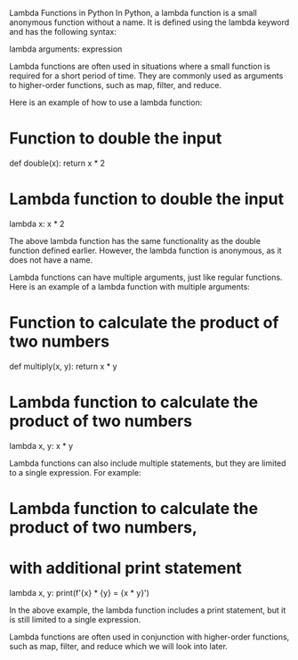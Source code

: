 Lambda Functions in Python
In Python, a lambda function is a small anonymous function without a name. It is defined using the lambda keyword and has the following syntax:

lambda arguments: expression

Lambda functions are often used in situations where a small function is required for a short period of time. They are commonly used as arguments to higher-order functions, such as map, filter, and reduce.

Here is an example of how to use a lambda function:

# Function to double the input
def double(x):
  return x * 2
# Lambda function to double the input
lambda x: x * 2

The above lambda function has the same functionality as the double function defined earlier. However, the lambda function is anonymous, as it does not have a name.

Lambda functions can have multiple arguments, just like regular functions. Here is an example of a lambda function with multiple arguments:

# Function to calculate the product of two numbers
def multiply(x, y):
    return x * y
# Lambda function to calculate the product of two numbers
lambda x, y: x * y

Lambda functions can also include multiple statements, but they are limited to a single expression. For example:

# Lambda function to calculate the product of two numbers,
# with additional print statement
lambda x, y: print(f'{x} * {y} = {x * y}')

In the above example, the lambda function includes a print statement, but it is still limited to a single expression.

Lambda functions are often used in conjunction with higher-order functions, such as map, filter, and reduce which we will look into later.